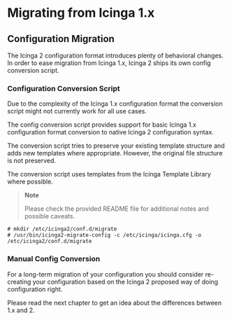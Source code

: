 # Migrating from Icinga 1.x

## Configuration Migration

The Icinga 2 configuration format introduces plenty of behavioral changes. In
order to ease migration from Icinga 1.x,
Icinga 2 ships its own config conversion script.

### Configuration Conversion Script

Due to the complexity of the Icinga 1.x configuration format the conversion
script might not currently work for all use cases.

The config conversion script provides support for basic Icinga 1.x
configuration format conversion to native Icinga 2 configuration syntax.

The conversion script tries to preserve your existing template structure and
adds new templates where appropriate. However, the original file structure is
not preserved.

The conversion script uses templates from the Icinga Template Library where
possible.

> **Note**
>
> Please check the provided README file for additional notes and possible
> caveats.

    # mkdir /etc/icinga2/conf.d/migrate
    # /usr/bin/icinga2-migrate-config -c /etc/icinga/icinga.cfg -o /etc/icinga2/conf.d/migrate


### Manual Config Conversion

For a long-term migration of your configuration you should consider re-creating
your configuration based on the Icinga 2 proposed way of doing configuration right.

Please read the next chapter to get an idea about the differences between 1.x and 2.
